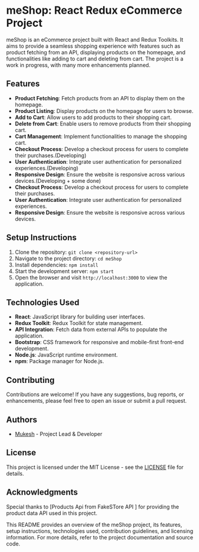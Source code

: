 # meShop: React Redux eCommerce Project

meShop is an eCommerce project built with React and Redux Toolkits. It aims to provide a seamless shopping experience with features such as product fetching from an API, displaying products on the homepage, and functionalities like adding to cart and deleting from cart. The project is a work in progress, with many more enhancements planned.

## Features

- **Product Fetching**: Fetch products from an API to display them on the homepage.
- **Product Listing**: Display products on the homepage for users to browse.
- **Add to Cart**: Allow users to add products to their shopping cart.
- **Delete from Cart**: Enable users to remove products from their shopping cart.
- **Cart Management**: Implement functionalities to manage the shopping cart.
- **Checkout Process**: Develop a checkout process for users to complete their purchases.(Developing)
- **User Authentication**: Integrate user authentication for personalized experiences.(Developing)
- **Responsive Design**: Ensure the website is responsive across various devices.(Developing + some done)
- **Checkout Process**: Develop a checkout process for users to complete their purchases.
- **User Authentication**: Integrate user authentication for personalized experiences.
- **Responsive Design**: Ensure the website is responsive across various devices.


## Setup Instructions

1. Clone the repository: `git clone <repository-url>`
2. Navigate to the project directory: `cd meShop`
3. Install dependencies: `npm install`
4. Start the development server: `npm start`
5. Open the browser and visit `http://localhost:3000` to view the application.

## Technologies Used

- **React**: JavaScript library for building user interfaces.
- **Redux Toolkit**: Redux Toolkit for state management.
- **API Integration**: Fetch data from external APIs to populate the application.
- **Bootstrap**: CSS framework for responsive and mobile-first front-end development.
- **Node.js**: JavaScript runtime environment.
- **npm**: Package manager for Node.js.

## Contributing

Contributions are welcome! If you have any suggestions, bug reports, or enhancements, please feel free to open an issue or submit a pull request.

## Authors

- [Mukesh](https://github.com/Mukesh39) - Project Lead & Developer

## License

This project is licensed under the MIT License - see the [LICENSE](LICENSE) file for details.

## Acknowledgments

Special thanks to [Products Api from FakeSTore API ] for providing the product data API used in this project.



This README provides an overview of the meShop project, its features, setup instructions, technologies used, contribution guidelines, and licensing information. For more details, refer to the project documentation and source code.
